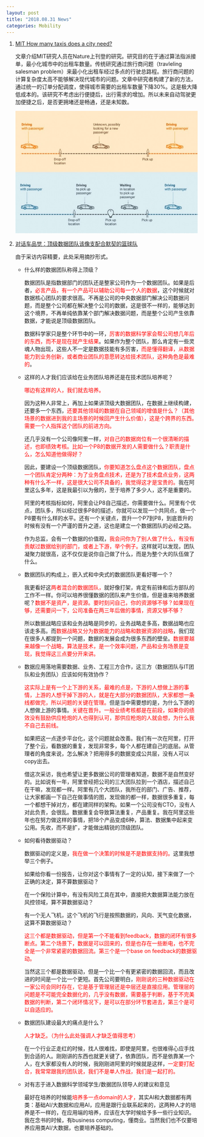 ```yaml
---
layout: post
title: "2018.08.31 News"
categories: Mobility
---
```


1. [MIT How many taxis does a city need?](http://news.mit.edu/2018/minimum-vehicle-fleet-rider-demand-0523)

    文章介绍MIT研究人员在Nature上刊登的研究。研究目的在于通过算法指派接单，最小化城市中的出租车数量。传统研究通过旅行商问题（travleling salesman problem）来最小化出租车经过多点的行驶总路程。旅行商问题的计算复杂度太高不能够解决现代城市的问题。文章中研究者构建了新的方法，通过统一的订单分配调度，使得城市需要的出租车数量下降30%。这是极大降低成本的。该研究不考虑出行便捷后，出行需求的增加。所以未来自动驾驶更加便捷之后，是否更拥堵还是畅通，还是未知数。

    ![](/img/MIT_research.jpeg)


2. [对话车品觉：顶级数据团队该像支配合默契的篮球队](https://mp.weixin.qq.com/s/Zw2gGNHihKHJsVICZUDjzA)

    由于采访内容精要，此处采用摘抄形式。

    - 什么样的数据团队称得上顶级？

        数据团队是指数据部门的团队还是整家公司作为一个数据团队。如果是后者，<font color='red'>必言产品，有一个产品可以辅助公司每一个人的数据</font>，这个时候就对数据核心团队的要求很高。不再是公司的中央数据部门解决公司数据问题，而是整个公司都在解决整个公司的数据，这是很不一样的，能够达到这个境界，不再单纯依靠某个部门解决数据问题，而是整个公司产生依靠数据，才能说是顶级数据团队。

        数据科学家只是整个环节中的一环，<font color='red'>厉害的数据科学家会帮公司想几年后的东西，而不是现在就产生结果</font>。如果作为整个团队，那么肯定有一些灵魂人物出现，这些人不一定是数据技能有多厉害，<font color='red'>而是懂得翻译，从数据能力到业务创新，或者商业团队的意愿转达给技术团队，这种角色是最难的</font>。

    - 这样的人才我们应该给在业务团队培养还是在技术团队培养呢？

        <font color='red'>哪边有这样的人，我们就去培养。</font>

        因为这种人非常上，再加上如果讲顶级大数据团队，在数据上继续构建，还要多一个东西，<font color='red'>还要其他领域的数据在自己领域的增值是什么？（其他场景的数据进到我的主场景的时候回产生什么价值），这是个跨界的东西。需要一个人指挥这个团队的前进方向。</font>

        还几乎没有一个公司像阿里一样，<font color='red'>对自己的数据岗位有一个很清晰的描述，也即绩效考核。比如一个P8的数据开发的人需要做什么？职责是什么，怎么知道他做得好？</font>

        因此，要建设一个顶级数据团队，<font color='red'>你要知道怎么盘点这个数据团队，盘点一个团队肯定分两种：为了业务盘点技术，还是为了技术盘点业务，这两种有什么不一样，这是很大公司不具备的，我觉得这才是宝贵的。</font>我在阿里这么多年，这是我最引以为傲的，至于培养了多少人，这不是重要的。

        阿里的考核指标如何，阿里会让P8自己描述，你需要做什么。阿里有个优点，团队多，所以经过很多P8的描述，你就可以发现一个共同点，做一个P8要有什么样的水平。还有一个关键点，晋升一个P7到P8，到底晋升的时候有没有一个严谨的晋升之道，这也是建立一个数据团队的必经之路。

        作为总监，会有一个数据的价值观，<font color='red'>我会问你为了别人做了什么，有没有贡献过数据给别的部门，或者上下游，举个例子。</font>这样就可以发现，团队凝聚力就很高，这不仅仅是说你自己做了什么，而是为整个大的队伍做了什么。
    
    - 数据团队的构成上，嵌入式和中央式的数据团队更看好哪一个？

        我更看好这<font color='red'>两者混合的数据团队，</font>就好像打架，肯定有前锋和后方部队的工作不一样。你可以培养很懂数据的团队来产生价值，但是谁来培养数据呢？<font color='red'>数据不是资产，是资源。要时刻问自己，你的资源够不够？如果现在够，还需要问一下，公司准备在两三年后做的事情，资源又够不够？</font>

        所以数据战略应该和业务战略是同步的，业务战略走多高，数据战略也应该走多高。而<font color='red'>数据战略又分为数据能力的战略和数据资源的战略</font>，我们现在很多人都提到一个问题，数据的发展会成为很多东西的壁垒。<font color='red'>数据要越来越像一个战略，算法是技术，是一个效率问题，产品和业务场景是变现，我觉得这三点要分开来讲。</font>

    - 数据应用落地需要数据、业务、工程三方合作，这三方（数据团队与IT团队和业务团队）应该如何有效协作？

        <font color='red'>这实际上是有一个上下游的关系，最难的点是，下游的人想做上游的事情，上游的人想干掉下游的人，就是在大部分的数据团队，大家都想一条线都做完，所以问题的关键在管理。</font>但是当中需要想的是，为什么下游的人想做上游的事情。<font color='red'>关键在晋升。一般业绩考核都是在前段，如果你的绩效没有鼓励供应枪炮的人也得到认可，那供应枪炮的人就会想，为什么我不自己去前线。</font>

        如果把这一点逐步平台化，这个问题就会改善。我们有一次在阿里，打开了整个云，看数据的重复，发现非常多，每个人都在建自己的底层。从管理者的角度来说，怎么解决？把用得多的数据变成公共层，没有人可以copy出去。

        借这次采访，我也希望让更多数据公司的管理者知道，数据不是自然变好的。比如说有一年，阿里曾经把公司的三大团队拉到一个酒店，描述自己在干嘛，发现都一样。阿里有几个大团队，我所在的部门、广告、推荐，让大家都画一下自己在做事情的图，发现做的都一样，数据很多重复，每一个都想干掉对方，都在建同样的架构。如果一个公司没有CTO，没有人对此负责，会很乱。数据重复会导致算法重复，产品重复。我在阿里这些年也在努力做这样的事情，把18个产品变成6种，算法、数据集中起来变公用。先收，而不是扩，才能做出精锐的顶级团队。

    - 如何看待数据驱动？

        数据驱动的定义是，<font color='red'>我在做一个决策的时候是不是数据支持的。</font>这里我想举三个例子。

        如果给你看一份报告，让你对这个事情有了一定的认知，接下来做了一个正确的决定，算不算数据驱动？

        在一个保险计算中，有没有风险工具在其中，直接把大数据算法能力放在风控领域，算不算数据驱动？

        有一个无人飞机，这个飞机的飞行是按照数据的，风向、天气变化数据，这算不算数据驱动？

        <font color='red'>这三个都是数据驱动，但是第一个不能看到feedback，数据的闭环有很多断点。第二个场景下，数据是可以回来的，但是也存在一些断电，也不完全是一个非常紧密的数据回流。第三个是一个base on feedback的数据驱动。</font>

        当然这三个都是数据驱动，但是一个比一个有更紧密的数据回流，而且改进的时间是一个比一个更短。首先公司要明白，<font color='red'>刚刚说的三种数据驱动在一家公司会同时存在，它是基于管理层还是中层还是直接应用。管理层的问题是不可能完全数据化的，几乎没有数据，需要基于判断，基于不完美数据的判断，第二个闭环情况下，是可以在部分环节套进去，第三个是可以自适应的。</font>

    - 数据团队建设最大的痛点是什么？

        <font color='red'>人才缺乏。（为什么此处强调人才缺乏值得思考）</font>

        在一个行业正走红的时候，找人很难找，即使是阿里，也很难得心应手找到合适的人。刚刚讲的东西也就更关键了，依靠团队，而不是依靠某一个人，在大家都没有人的时候，我刚刚进阿里的时候就是这样，<font color='red'>一定要打配合，我常常跟我的团队说，我们不是单人作战，我们是一起打的。</font>

    - 对有志于进入数据科学领域学生/数据团队领导人的建议和意见

        最好在培养的时候能<font color='red'>培养多一点domain的人才，</font>其实AI和大数据都有两类：基础AI/大数据和应用AI，应用是跟行业联系起来的，这两种人才的培养是不一样的，在应用端的培养，应该在大学时候给予多一些行业知识。我在念书的时候，有business computing，懂商业。当然我们也不仅要培养应用类AI/大数据，也要培养基础的。



